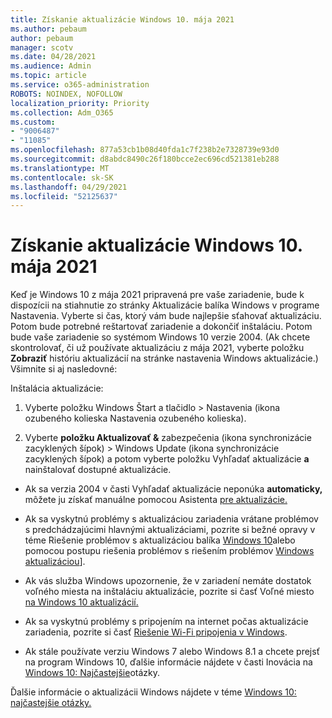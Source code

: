 ```yaml
---
title: Získanie aktualizácie Windows 10. mája 2021
ms.author: pebaum
author: pebaum
manager: scotv
ms.date: 04/28/2021
ms.audience: Admin
ms.topic: article
ms.service: o365-administration
ROBOTS: NOINDEX, NOFOLLOW
localization_priority: Priority
ms.collection: Adm_O365
ms.custom:
- "9006487"
- "11085"
ms.openlocfilehash: 877a53cb1b08d40fda1c7f238b2e7328739e93d0
ms.sourcegitcommit: d8abdc8490c26f180bcce2ec696cd521381eb288
ms.translationtype: MT
ms.contentlocale: sk-SK
ms.lasthandoff: 04/29/2021
ms.locfileid: "52125637"
---
```

# <a name="get-the-windows-10-may-2021-update"></a>Získanie aktualizácie Windows 10. mája 2021

Keď je Windows 10 z mája 2021 pripravená pre vaše zariadenie, bude k dispozícii na stiahnutie zo stránky Aktualizácie balíka Windows v programe Nastavenia. Vyberte si čas, ktorý vám bude najlepšie sťahovať aktualizáciu. Potom bude potrebné reštartovať zariadenie a dokončiť inštaláciu. Potom bude vaše zariadenie so systémom Windows 10 verzie 2004. (Ak chcete skontrolovať, či už používate aktualizáciu z mája 2021, vyberte položku **Zobraziť** históriu aktualizácií na stránke nastavenia Windows aktualizácie.) Všimnite si aj nasledovné:  

Inštalácia aktualizácie:

1. Vyberte položku Windows Štart a tlačidlo > Nastavenia (ikona ozubeného kolieska Nastavenia ozubeného kolieska).

1. Vyberte **položku Aktualizovať &** zabezpečenia (ikona synchronizácie zacyklených šípok) > Windows Update  (ikona synchronizácie zacyklených šípok) a potom vyberte položku Vyhľadať aktualizácie **a** nainštalovať dostupné aktualizácie. 

- Ak sa verzia 2004 v časti Vyhľadať aktualizácie neponúka **automaticky,** môžete ju získať manuálne pomocou Asistenta [pre aktualizácie.](https://www.microsoft.com/software-download/windows10)

- Ak sa vyskytnú problémy s aktualizáciou zariadenia vrátane problémov s predchádzajúcimi hlavnými aktualizáciami, pozrite si bežné opravy v téme Riešenie problémov s aktualizáciou balíka [Windows 10](https://support.microsoft.com/windows/troubleshoot-problems-updating-windows-10-188c2b0f-10a7-d72f-65b8-32d177eb136c)alebo pomocou postupu riešenia problémov s riešením problémov [Windows aktualizáciou](https://support.microsoft.com/sbs/windows/fix-windows-update-errors-18b693b5-7818-5825-8a7e-2a4a37d6d787)].

- Ak vás služba Windows upozornenie, že v zariadení nemáte dostatok voľného miesta na inštaláciu aktualizácie, pozrite si časť Voľné miesto [na Windows 10 aktualizácií.](https://support.microsoft.com/help/4013876)

- Ak sa vyskytnú problémy s pripojením na internet počas aktualizácie zariadenia, pozrite si časť [Riešenie Wi-Fi pripojenia v Windows](https://support.microsoft.com/windows/fix-wi-fi-connection-issues-in-windows-9424a1f7-6a3b-65a6-4d78-7f07eee84d2c).

- Ak stále používate verziu Windows 7 alebo Windows 8.1 a chcete prejsť na program Windows 10, ďalšie informácie nájdete v časti Inovácia na [Windows 10: Najčastejšie](https://support.microsoft.com/windows/upgrade-to-windows-10-faq-cce52341-7943-594e-72ce-e1cf00382445)otázky.

Ďalšie informácie o aktualizácii Windows nájdete v téme [Windows 10: najčastejšie otázky.](https://support.microsoft.com/windows/windows-update-faq-8a903416-6f45-0718-f5c7-375e92dddeb2)


